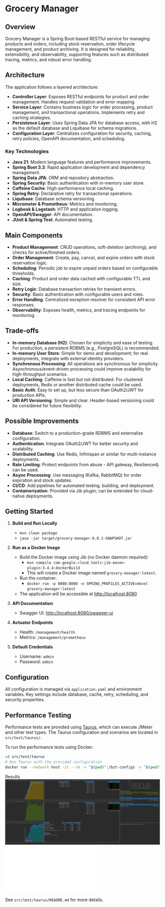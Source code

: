 # Grocery Manager

## Overview

Grocery Manager is a Spring Boot-based RESTful service for managing products and orders, including stock reservation, order lifecycle management, and product archiving. It is designed for reliability, extensibility, and observability, supporting features such as distributed tracing, metrics, and robust error handling.

## Architecture

The application follows a layered architecture:

- **Controller Layer**: Exposes RESTful endpoints for product and order management. Handles request validation and error mapping.
- **Service Layer**: Contains business logic for order processing, product management, and transactional operations. Implements retry and caching strategies.
- **Persistence Layer**: Uses Spring Data JPA for database access, with H2 as the default database and Liquibase for schema migrations.
- **Configuration Layer**: Centralizes configuration for security, caching, retry policies, OpenAPI documentation, and scheduling.

### Key Technologies
- **Java 21**: Modern language features and performance improvements.
- **Spring Boot 3.3**: Rapid application development and dependency management.
- **Spring Data JPA**: ORM and repository abstraction.
- **Spring Security**: Basic authentication with in-memory user store.
- **Caffeine Cache**: High-performance local caching.
- **Spring Retry**: Declarative retry for transactional operations.
- **Liquibase**: Database schema versioning.
- **Micrometer & Prometheus**: Metrics and monitoring.
- **Logbook & Logstash**: HTTP and application logging.
- **OpenAPI/Swagger**: API documentation.
- **JUnit & Spring Test**: Automated testing.

## Main Components

- **Product Management**: CRUD operations, soft-deletion (archiving), and checks for active/finished orders.
- **Order Management**: Create, pay, cancel, and expire orders with stock reservation logic.
- **Scheduling**: Periodic job to expire unpaid orders based on configurable thresholds.
- **Caching**: Product and order data cached with configurable TTL and size.
- **Retry Logic**: Database transaction retries for transient errors.
- **Security**: Basic authentication with configurable users and roles.
- **Error Handling**: Centralized exception resolver for consistent API error responses.
- **Observability**: Exposes health, metrics, and tracing endpoints for monitoring.

## Trade-offs

- **In-memory Database (H2)**: Chosen for simplicity and ease of testing. For production, a persistent RDBMS (e.g., PostgreSQL) is recommended.
- **In-memory User Store**: Simple for demo and development; for real deployments, integrate with external identity providers.
- **Synchronous Processing**: All operations are synchronous for simplicity. Asynchronous/event-driven processing could improve scalability for high-throughput scenarios.
- **Local Caching**: Caffeine is fast but not distributed. For clustered deployments, Redis or another distributed cache could be used.
- **Basic Auth**: Easy to set up, but less secure than OAuth2/JWT for production APIs.
- **URI API Versioning**: Simple and clear. Header-based versioning could be considered for future flexibility.

## Possible Improvements

- **Database**: Switch to a production-grade RDBMS and externalize configuration.
- **Authentication**: Integrate OAuth2/JWT for better security and scalability.
- **Distributed Caching**: Use Redis, Infinispan or similar for multi-instance deployments.
- **Rate Limiting**: Protect endpoints from abuse - API gateway, Resilience4j can be used.
- **Async Processing**: Use messaging (Kafka, RabbitMQ) for order expiration and stock updates.
- **CI/CD**: Add pipelines for automated testing, building, and deployment.
- **Containerization**: Provided via Jib plugin; can be extended for cloud-native deployments.

## Getting Started

1. **Build and Run Locally**
   - `mvn clean package`
   - `java -jar target/grocery-manager-0.0.1-SNAPSHOT.jar`

2. **Run as a Docker Image**
   - Build the Docker image using Jib (no Docker daemon required):
     - `mvn compile com.google.cloud.tools:jib-maven-plugin:3.4.4:dockerBuild`
     - This will create a Docker image named `grocery-manager:latest`.
   - Run the container:
     - `docker run -p 8080:8080 -e SPRING_PROFILES_ACTIVE=devel grocery-manager:latest`
   - The application will be accessible at [http://localhost:8080](http://localhost:8080)

3. **API Documentation**
   - Swagger UI: [http://localhost:8080/swagger-ui](http://localhost:8080/swagger-ui)

4. **Actuator Endpoints**
   - Health: `/management/health`
   - Metrics: `/management/prometheus`

5. **Default Credentials**
   - Username: `admin`
   - Password: `admin`

## Configuration

All configuration is managed via `application.yaml` and environment variables. Key settings include database, cache, retry, scheduling, and security properties.

## Performance Testing

Performance tests are provided using [Taurus](https://gettaurus.org/), which can execute JMeter and other test types. The Taurus configuration and scenarios are located in `src/test/taurus/`.

To run the performance tests using Docker:

```bash
cd src/test/taurus
# Run Taurus with the provided configuration
docker run --network host -it --rm -v "$(pwd)":/bzt-configs -v "$(pwd)"/artifacts:/tmp/artifacts blazemeter/taurus -sequential simple.yaml
```

Results
![Taurus running tests](docs/images/taurus_test_run.png)
![Taurus Test report](docs/sample-taurus-results.txt)

See `src/test/taurus/README.md` for more details.
